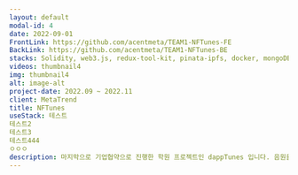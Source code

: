 ```yaml
---
layout: default
modal-id: 4
date: 2022-09-01
FrontLink: https://github.com/acentmeta/TEAM1-NFTunes-FE
BackLink: https://github.com/acentmeta/TEAM1-NFTunes-BE
stacks: Solidity, web3.js, redux-tool-kit, pinata-ipfs, docker, mongoDB, vercel
videos: thumbnail4
img: thumbnail4
alt: image-alt
project-date: 2022.09 ~ 2022.11
client: MetaTrend
title: NFTunes
useStack: 테스트  
테스트2  
테스트3  
테스트444  
ㅇㅇㅇ
description: 마지막으로 기업협약으로 진행한 학원 프로젝트인 dappTunes 입니다. 음원을 nft 토큰으로 치환하여, 음원재생으로 발생하는 수익을 토큰의 소유자가 100% 가져갈수 있도록 구상했습니다. 이력서에 기술된 모든 스택을 사용했으며, docker를 이용한 private network 개발구축, erc-721 표준을 사용해 토큰 제작/소거 를 가능하게 하는 등 사용할 수 있는 모든 기술로 만든 제일 자신있는 작업물이라 말씀드릴 수 있습니다. 프로젝트의 자세한 내용은 이력서를 참고해주세요.
---
```


